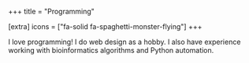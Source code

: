 +++
title = "Programming"

[extra]
icons = ["fa-solid fa-spaghetti-monster-flying"]
+++

I love programming! I do web design as a hobby. I also have experience working with bioinformatics algorithms and Python automation.
